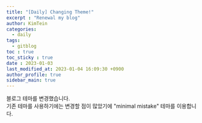 ```yaml
---
title: "[Daily] Changing Theme!"
excerpt : "Renewal my blog"
author: KimTein
categories:
  - daily
tags: 
  - gitblog
toc : true
toc_sticky : true
date : 2023-01-03
last_modified_at: 2023-01-04 16:09:30 +0900
author_profile: true
sidebar_main: true  
---
```

<!-- outline-start -->
블로그 테마를 변경했습니다.    
기존 테마를 사용하기에는 변경할 점이 많았기에 "minimal mistake" 테마를 이용합니다.
<!-- outline-end --> 

